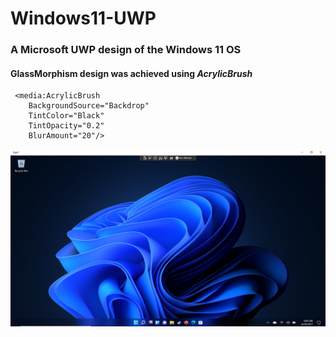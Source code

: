 # Windows11-UWP

### A Microsoft UWP design of the Windows 11 OS

#### GlassMorphism design was achieved using *AcrylicBrush*

```xaml
 <media:AcrylicBrush
    BackgroundSource="Backdrop"
    TintColor="Black"
    TintOpacity="0.2"
    BlurAmount="20"/>
 ```
 
 ![Image](image1.png)
